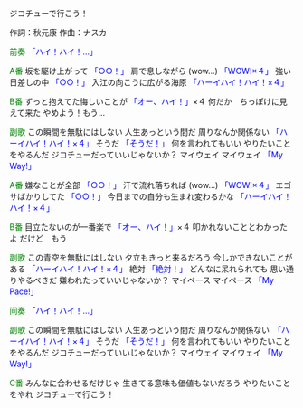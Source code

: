 ジコチューで行こう！

作詞：秋元康
作曲：ナスカ

<font color=green>前奏</font>
<font color=blue>「ハイ！ハイ！…」</font> 

<font color=green>A番</font>
坂を駆け上がって <font color=blue>「○○！」</font> 
肩で息しながら 
(wow...) <font color=blue>「WOW!×４」</font>
強い日差しの中 <font color=blue>「○○！」</font> 
入江の向こうに広がる海原 <font color=blue>「ハーイハイ！ハイ！×４」</font> 

<font color=green>B番</font>
ずっと抱えてた悔しいことが <font color=blue>「オー、ハイ！」</font>×４ 
何だか　ちっぽけに見えて来た
やめよう！もう…

<font color=green>副歌</font>
この瞬間を無駄にはしない
人生あっという間だ
周りなんか関係ない <font color=blue>「ハーイハイ！ハイ！×４」</font> 
そうだ <font color=blue>「そうだ！」</font> 
何を言われてもいい
やりたいことをやるんだ
ジコチューだっていいじゃないか？
マイウェイ
マイウェイ <font color=blue>「My Way!」</font>

<font color=green>A番</font>
嫌なことが全部 <font color=blue>「○○！」</font> 
汗で流れ落ちれば
(wow...) <font color=blue>「WOW!×４」</font>
エゴサばかりしてた <font color=blue>「○○！」</font> 
今日までの自分も生まれ変わるかな <font color=blue>「ハーイハイ！ハイ！×４」</font> 

<font color=green>B番</font>
目立たないのが一番楽で <font color=blue>「オー、ハイ！」</font>×４ 
叩かれないこととわかったよ
だけど　もう

<font color=green>副歌</font>
この青空を無駄にはしない
夕立もきっと来るだろう
今しかできないことがある <font color=blue>「ハーイハイ！ハイ！×４」</font> 
絶対 <font color=blue>「絶対！」</font> 
どんなに呆れられても
思い通りやるべきだ
嫌われたっていいじゃないか？
マイペース
マイペース <font color=blue>「My Pace!」</font>

<font color=green>间奏</font>
<font color=blue>「ハイ！ハイ！…」</font> 

<font color=green>副歌</font>
この瞬間を無駄にはしない
人生あっという間だ
周りなんか関係ない　<font color=blue>「ハーイハイ！ハイ！×４」</font>
そうだ <font color=blue>「そうだ！」</font> 
何を言われてもいい
やりたいことをやるんだ
ジコチューだっていいじゃないか？
マイウェイ
マイウェイ <font color=blue>「My Way!」</font>

<font color=green>C番</font>
みんなに合わせるだけじゃ
生きてる意味も価値もないだろう
やりたいことをやれ
ジコチューで行こう！
